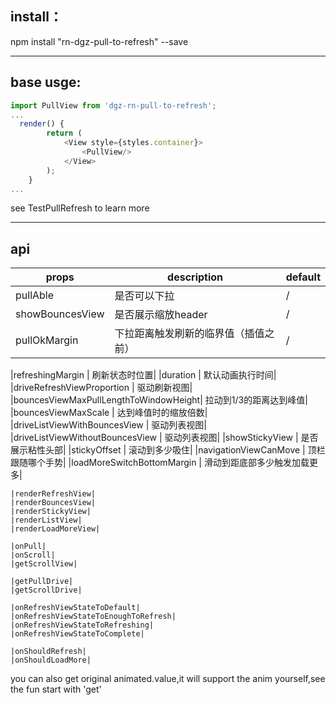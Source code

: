 install：
--------
npm install "rn-dgz-pull-to-refresh" --save

------
base usge:
----
```javascript
import PullView from 'dgz-rn-pull-to-refresh';
...
  render() {
        return (
            <View style={styles.container}>
                <PullView/>
            </View>
        );
    }
...   
```
see TestPullRefresh to learn more

--------
api
-----

props   |  description   | default
----|------|----
    pullAble                         |       是否可以下拉                         |       /
    showBouncesView                  |        是否展示缩放header                  |/
    pullOkMargin                     |     下拉距离触发刷新的临界值（插值之前）     |/
   
 
|refreshingMargin                 |    刷新状态时位置|
    |duration                         |     默认动画执行时间|
    |driveRefreshViewProportion       |    驱动刷新视图|
    |bouncesViewMaxPullLengthToWindowHeight| 拉动到1/3的距离达到峰值|
    |bouncesViewMaxScale                   | 达到峰值时的缩放倍数|
    |driveListViewWithBouncesView          | 驱动列表视图|
    |driveListViewWithoutBouncesView    | 驱动列表视图|
    |showStickyView                      |    是否展示粘性头部|
    |stickyOffset                       | 滚动到多少吸住|
    |navigationViewCanMove              |   顶栏跟随哪个手势|
    |loadMoreSwitchBottomMargin         |  滑动到距底部多少触发加载更多|

    |renderRefreshView|
    |renderBouncesView|
    |renderStickyView|
    |renderListView|
    |renderLoadMoreView|

    |onPull|
    |onScroll|
    |getScrollView|

    |getPullDrive|
    |getScrollDrive|

    |onRefreshViewStateToDefault|
    |onRefreshViewStateToEnoughToRefresh|
    |onRefreshViewStateToRefreshing|
    |onRefreshViewStateToComplete|

    |onShouldRefresh|
    |onShouldLoadMore|
    
  you can also get original animated.value,it will support the anim yourself,see the fun start with 'get'
  
